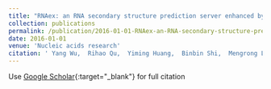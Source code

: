 ```yaml
---
title: "RNAex: an RNA secondary structure prediction server enhanced by high-throughput structure-probing data"
collection: publications
permalink: /publication/2016-01-01-RNAex-an-RNA-secondary-structure-prediction-server-enhanced-by-high-throughput-structure-probing-data
date: 2016-01-01
venue: 'Nucleic acids research'
citation: ' Yang Wu,  Rihao Qu,  Yiming Huang,  Binbin Shi,  Mengrong Liu,  Yang Li,  Zhi Lu, &quot;RNAex: an RNA secondary structure prediction server enhanced by high-throughput structure-probing data.&quot; Nucleic acids research, 2016.'
---
```

Use [Google Scholar](https://scholar.google.com/scholar?q=RNAex:+an+RNA+secondary+structure+prediction+server+enhanced+by+high+throughput+structure+probing+data){:target="_blank"} for full citation